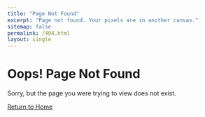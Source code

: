 ```yaml
---
title: "Page Not Found"
excerpt: "Page not found. Your pixels are in another canvas."
sitemap: false
permalink: /404.html
layout: single
---
```


# Oops! Page Not Found

Sorry, but the page you were trying to view does not exist.

[Return to Home](/)

